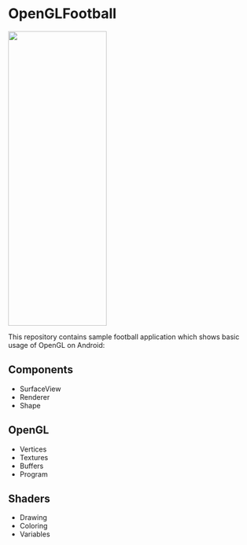 # OpenGLFootball

<img src="open_gl_football.gif" width="200" height="600" />

This repository contains sample football application which shows basic usage of OpenGL on Android:

## Components
- SurfaceView
- Renderer
- Shape

## OpenGL
- Vertices
- Textures
- Buffers
- Program

## Shaders
- Drawing
- Coloring
- Variables
